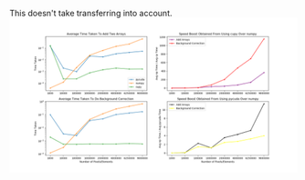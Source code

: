 This doesn't take transferring into account.  
![plotz](https://github.com/DolicaAkelloEgwel/howdoespycudawork/blob/master/Figure_1.png "")
